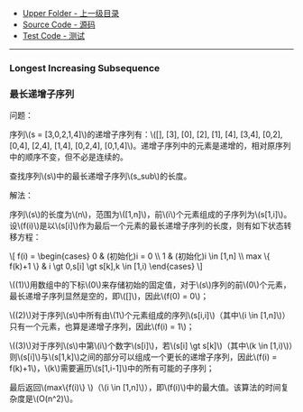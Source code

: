* [Upper Folder - 上一级目录](../../)
* [Source Code - 源码](https://github.com/zhaochenyou/Way-to-Algorithm/blob/master/src/DynamicProgramming/LinearDP/LongestIncreasingSubsequence.hpp)
* [Test Code - 测试](https://github.com/zhaochenyou/Way-to-Algorithm/blob/master/src/DynamicProgramming/LinearDP/LongestIncreasingSubsequence.cpp)

--------

### Longest Increasing Subsequence
### 最长递增子序列
<div>
问题：
<p id="i">序列\(s = [3,0,2,1,4]\)的递增子序列有：\([], [3], [0], [2], [1], [4], [3,4], [0,2], [0,4], [2,4], [1,4], [0,2,4], [0,1,4]\)。递增子序列中的元素是递增的，相对原序列中的顺序不变，但不必是连续的。 </p>
<p id="i">查找序列\(s\)中的最长递增子序列\(s_sub\)的长度。 </p>
解法：
<p id="i">序列\(s\)的长度为\(n\)，范围为\([1,n]\)，前\(i\)个元素组成的子序列为\(s[1,i]\)。设\(f(i)\)是以\(s[i]\)作为最后一个元素的最长递增子序列的长度，则有如下状态转移方程： </p>
\[
f(i) =
\begin{cases}
0 & (初始化)i = 0 \\
1 & (初始化)i \in [1,n] \\
max \{ f(k)+1 \} & i \gt 0,s[i] \gt s[k],k \in [1,i)
\end{cases}
\]
<p id="i">\((1)\)用数组中的下标\(0\)来存储初始的固定值，对于\(s\)序列的前\(0\)个元素，最长递增子序列显然是空的，即\([]\)，因此\(f(0) = 0\)； </p>
<p id="i">\((2)\)对于序列\(s\)中所有由\(1\)个元素组成的序列\(s[i,i]\)（其中\(i \in [1,n]\)）只有一个元素，也算是递增子序列，因此\(f(i) = 1\)； </p>
<p id="i">\((3)\)对于序列\(s\)中第\(i\)个数字\(s[i]\)，若\(s[i] \gt s[k]\)（其中\(k \in [1,i)\)）则\(s[i]\)与\(s[1,k]\)之间的部分可以组成一个更长的递增子序列，因此\(f(i) = f(k)+1\)，\(k\)需要遍历\(s[1,i-1]\)中的所有可能的子序列； </p>
<p id="i">最后返回\(max⁡\{f(i)\} \)（\(i \in [1,n]\)），即\(f(i)\)中的最大值。该算法的时间复杂度是\(O(n^2)\)。 </p>
</div>
